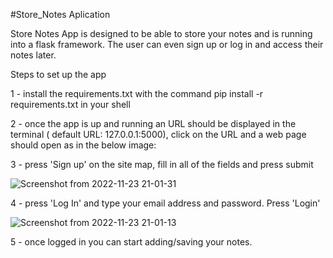 #Store_Notes Aplication

Store Notes App is designed to be able to store your notes and is running into a flask framework. The user can even sign up or log in and access their notes later. 

Steps to set up the app

1 - install the requirements.txt with the command pip install -r requirements.txt in your shell

2 - once the app is up and running an URL should be displayed in the terminal ( default URL: 127.0.0.1:5000), click on the URL and a web page should open as in the below image:

3 - press 'Sign up' on the site map, fill in all of the fields and press submit


![Screenshot from 2022-11-23 21-01-31](https://user-images.githubusercontent.com/92254819/203653160-36d4c3ef-c654-4999-bdd4-74a72f196a30.png)

4 - press 'Log In' and type your email address and password. Press 'Login'

![Screenshot from 2022-11-23 21-01-13](https://user-images.githubusercontent.com/92254819/203653168-04fef3ac-b010-49d2-82c5-aa7e04e71542.png)

5 - once logged in you can start adding/saving your notes.

